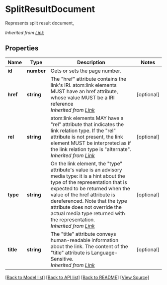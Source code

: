﻿# SplitResultDocument
Represents split result document,

*Inherited from [Link](Link.md)*
## Properties
Name | Type | Description | Notes
------------ | ------------- | ------------- | -------------
**id** | **number** | Gets or sets the page number. | 
**href** | **string** | The "href" attribute contains the link's IRI. atom:link elements MUST have an href attribute, whose value MUST be a IRI reference<br />*Inherited from [Link](Link.md)* | [optional]
**rel** | **string** | atom:link elements MAY have a "rel" attribute that indicates the link relation type. If the "rel" attribute is not present, the link element MUST be interpreted as if the link relation type is "alternate".<br />*Inherited from [Link](Link.md)* | [optional]
**type** | **string** | On the link element, the "type" attribute's value is an advisory media type: it is a hint about the type of the representation that is expected to be returned when the value of the href attribute is dereferenced. Note that the type attribute does not override the actual media type returned with the representation.<br />*Inherited from [Link](Link.md)* | [optional]
**title** | **string** | The "title" attribute conveys human-readable information about the link. The content of the "title" attribute is Language-Sensitive.<br />*Inherited from [Link](Link.md)* | [optional]

[[Back to Model list]](../README.md#documentation-for-models) [[Back to API list]](../README.md#documentation-for-api-endpoints) [[Back to README]](../README.md) [[View Source]](../src/models/splitResultDocument.ts)


